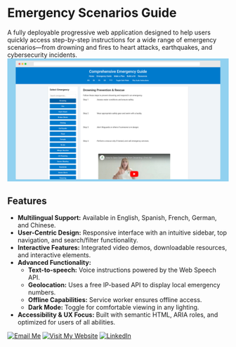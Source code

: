 # Emergency Scenarios Guide

A fully deployable progressive web application designed to help users quickly access step-by-step instructions for a wide range of emergency scenarios—from drowning and fires to heart attacks, earthquakes, and cybersecurity incidents.
![Emergency Guide Screenshot](./img/MainPage.png)

## Features

- **Multilingual Support:** Available in English, Spanish, French, German, and Chinese.
- **User-Centric Design:** Responsive interface with an intuitive sidebar, top navigation, and search/filter functionality.
- **Interactive Features:** Integrated video demos, downloadable resources, and interactive elements.
- **Advanced Functionality:**
  - **Text-to-speech:** Voice instructions powered by the Web Speech API.
  - **Geolocation:** Uses a free IP-based API to display local emergency numbers.
  - **Offline Capabilities:** Service worker ensures offline access.
  - **Dark Mode:** Toggle for comfortable viewing in any lighting.
- **Accessibility & UX Focus:** Built with semantic HTML, ARIA roles, and optimized for users of all abilities.

[![Email Me](https://img.shields.io/badge/Email-Contact_D44638?style=for-the-badge&logo=gmail&logoColor=white)](mailto:duybao21560@gmail.com)
[![Visit My Website](https://img.shields.io/badge/Website-Visit_4CAF50?style=for-the-badge&logo=google-chrome&logoColor=white)](https://www.yourwebsite.co)
[![LinkedIn](https://img.shields.io/badge/LinkedIn-Connect_0077B5?style=for-the-badge&logo=linkedin&logoColor=white)](https://www.linkedin.com/in/tssniper349)
